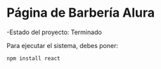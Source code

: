 <h1>Página de Barbería Alura</h1>

-Estado del proyecto: Terminado

Para ejecutar el sistema, debes poner:

```npm install react```
